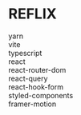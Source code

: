 # REFLIX

yarn <br />
vite <br />
typescript <br />
react <br />
react-router-dom <br />
react-query <br />
react-hook-form <br />
styled-components <br />
framer-motion <br />

<!--
#1b1b1b
#a5a5a5
#ffffff
 -->

